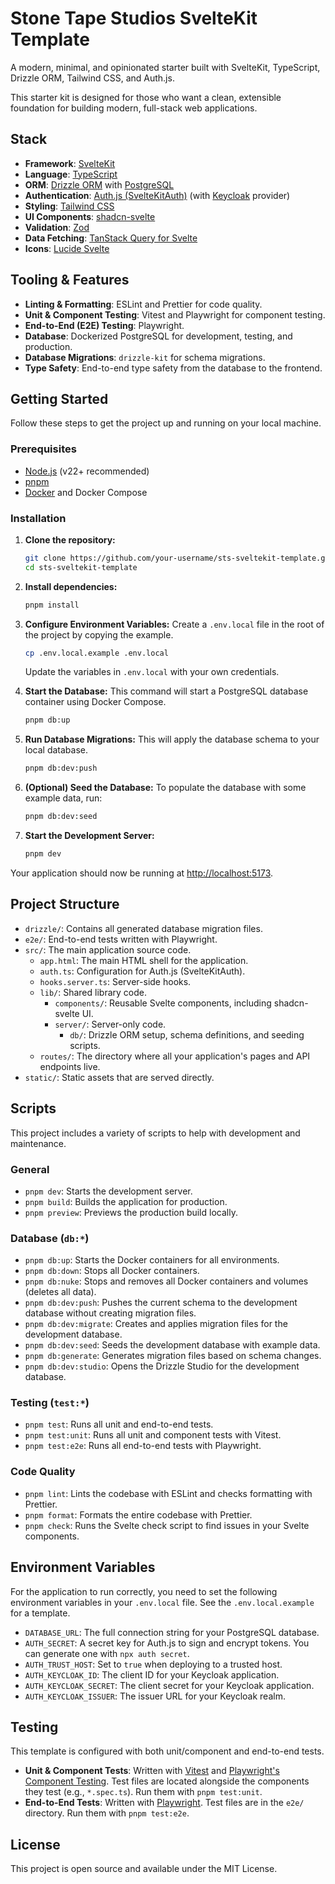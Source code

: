 # Stone Tape Studios SvelteKit Template

A modern, minimal, and opinionated starter built with SvelteKit, TypeScript, Drizzle ORM, Tailwind CSS, and Auth.js.

This starter kit is designed for those who want a clean, extensible foundation for building modern, full-stack web applications.

## Stack

- **Framework**: [SvelteKit](https://kit.svelte.dev/)
- **Language**: [TypeScript](https://www.typescriptlang.org/)
- **ORM**: [Drizzle ORM](https://orm.drizzle.team/) with [PostgreSQL](https://www.postgresql.org/)
- **Authentication**: [Auth.js (SvelteKitAuth)](https://authjs.dev/) (with [Keycloak](https://www.keycloak.org/) provider)
- **Styling**: [Tailwind CSS](https://tailwindcss.com/)
- **UI Components**: [shadcn-svelte](https://www.shadcn-svelte.com/)
- **Validation**: [Zod](https://zod.dev/)
- **Data Fetching**: [TanStack Query for Svelte](https://tanstack.com/query/latest/docs/svelte/overview)
- **Icons**: [Lucide Svelte](https://lucide.dev/guide/packages/lucide-svelte)

## Tooling & Features

- **Linting & Formatting**: ESLint and Prettier for code quality.
- **Unit & Component Testing**: Vitest and Playwright for component testing.
- **End-to-End (E2E) Testing**: Playwright.
- **Database**: Dockerized PostgreSQL for development, testing, and production.
- **Database Migrations**: `drizzle-kit` for schema migrations.
- **Type Safety**: End-to-end type safety from the database to the frontend.

## Getting Started

Follow these steps to get the project up and running on your local machine.

### Prerequisites

- [Node.js](https://nodejs.org/en) (v22+ recommended)
- [pnpm](https://pnpm.io/installation)
- [Docker](https://docs.docker.com/get-docker/) and Docker Compose

### Installation

1. **Clone the repository:**

   ```bash
   git clone https://github.com/your-username/sts-sveltekit-template.git
   cd sts-sveltekit-template
   ```

2. **Install dependencies:**

   ```bash
   pnpm install
   ```

3. **Configure Environment Variables:**
   Create a `.env.local` file in the root of the project by copying the example.

   ```bash
   cp .env.local.example .env.local
   ```

   Update the variables in `.env.local` with your own credentials.

4. **Start the Database:**
   This command will start a PostgreSQL database container using Docker Compose.

   ```bash
   pnpm db:up
   ```

5. **Run Database Migrations:**
   This will apply the database schema to your local database.

   ```bash
   pnpm db:dev:push
   ```

6. **(Optional) Seed the Database:**
   To populate the database with some example data, run:

   ```bash
   pnpm db:dev:seed
   ```

7. **Start the Development Server:**

   ```bash
   pnpm dev
   ```

Your application should now be running at [http://localhost:5173](http://localhost:5173).

## Project Structure

- `drizzle/`: Contains all generated database migration files.
- `e2e/`: End-to-end tests written with Playwright.
- `src/`: The main application source code.
  - `app.html`: The main HTML shell for the application.
  - `auth.ts`: Configuration for Auth.js (SvelteKitAuth).
  - `hooks.server.ts`: Server-side hooks.
  - `lib/`: Shared library code.
    - `components/`: Reusable Svelte components, including shadcn-svelte UI.
    - `server/`: Server-only code.
      - `db/`: Drizzle ORM setup, schema definitions, and seeding scripts.
  - `routes/`: The directory where all your application's pages and API endpoints live.
- `static/`: Static assets that are served directly.

## Scripts

This project includes a variety of scripts to help with development and maintenance.

### General

- `pnpm dev`: Starts the development server.
- `pnpm build`: Builds the application for production.
- `pnpm preview`: Previews the production build locally.

### Database (`db:*`)

- `pnpm db:up`: Starts the Docker containers for all environments.
- `pnpm db:down`: Stops all Docker containers.
- `pnpm db:nuke`: Stops and removes all Docker containers and volumes (deletes all data).
- `pnpm db:dev:push`: Pushes the current schema to the development database without creating migration files.
- `pnpm db:dev:migrate`: Creates and applies migration files for the development database.
- `pnpm db:dev:seed`: Seeds the development database with example data.
- `pnpm db:generate`: Generates migration files based on schema changes.
- `pnpm db:dev:studio`: Opens the Drizzle Studio for the development database.

### Testing (`test:*`)

- `pnpm test`: Runs all unit and end-to-end tests.
- `pnpm test:unit`: Runs all unit and component tests with Vitest.
- `pnpm test:e2e`: Runs all end-to-end tests with Playwright.

### Code Quality

- `pnpm lint`: Lints the codebase with ESLint and checks formatting with Prettier.
- `pnpm format`: Formats the entire codebase with Prettier.
- `pnpm check`: Runs the Svelte check script to find issues in your Svelte components.

## Environment Variables

For the application to run correctly, you need to set the following environment variables in your `.env.local` file. See the `.env.local.example` for a template.

- `DATABASE_URL`: The full connection string for your PostgreSQL database.
- `AUTH_SECRET`: A secret key for Auth.js to sign and encrypt tokens. You can generate one with `npx auth secret`.
- `AUTH_TRUST_HOST`: Set to `true` when deploying to a trusted host.
- `AUTH_KEYCLOAK_ID`: The client ID for your Keycloak application.
- `AUTH_KEYCLOAK_SECRET`: The client secret for your Keycloak application.
- `AUTH_KEYCLOAK_ISSUER`: The issuer URL for your Keycloak realm.

## Testing

This template is configured with both unit/component and end-to-end tests.

- **Unit & Component Tests**: Written with [Vitest](https://vitest.dev/) and [Playwright's Component Testing](https://playwright.dev/docs/intro#component-testing). Test files are located alongside the components they test (e.g., `*.spec.ts`). Run them with `pnpm test:unit`.
- **End-to-End Tests**: Written with [Playwright](https://playwright.dev/). Test files are in the `e2e/` directory. Run them with `pnpm test:e2e`.

## License

This project is open source and available under the MIT License.
